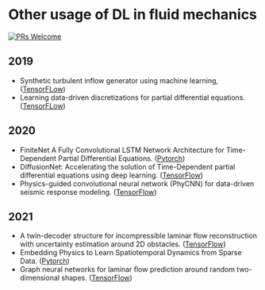 # Other usage of DL in fluid mechanics

[![PRs Welcome](https://img.shields.io/badge/PRs-welcome-brightgreen.svg?style=flat-square)](http://makeapullrequest.com)



## 2019
* Synthetic turbulent inflow generator using machine learning, ([TensorFLow](https://github.com/kfukami/MLTG_PRFluids2019))
* Learning data-driven discretizations for partial differential equations. ([TensorFLow](https://github.com/google/data-driven-discretization-1d))


## 2020
* FiniteNet A Fully Convolutional LSTM Network Architecture for Time-Dependent Partial Differential Equations. ([Pytorch](https://github.com/FiniteNetICML2020Code/FiniteNet))
* DiffusionNet: Accelerating the solution of Time-Dependent partial differential equations using deep learning. ([TensorFlow](https://github.com/ASEM000/DiffusionNet))
* Physics-guided convolutional neural network (PhyCNN) for data-driven seismic response modeling. ([TensorFlow](https://github.com/zhry10/PhyCNN))

## 2021
* A twin-decoder structure for incompressible laminar flow reconstruction with uncertainty estimation around 2D obstacles. ([TensorFlow](https://github.com/jviquerat/twin_autoencoder))
* Embedding Physics to Learn Spatiotemporal Dynamics from Sparse Data. ([Pytorch](https://github.com/Raocp/PeRCNN))
* Graph neural networks for laminar flow prediction around random two-dimensional shapes. ([TensorFlow](https://github.com/jviquerat/gnn_laminar_flow))





